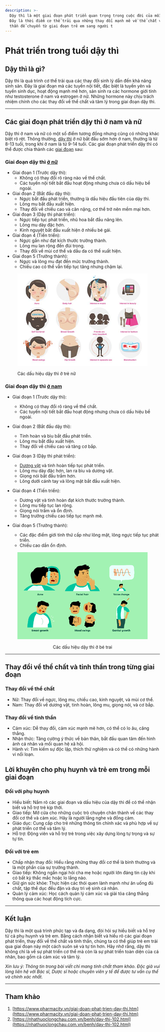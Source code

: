 ```yaml
---
description: >-
  Dậy thì là một giai đoạn phát triển quan trọng trong cuộc đời của mỗi người.
  Đây là thời điểm cơ thể trải qua những thay đổi mạnh mẽ về thể chất và tinh
  thần để chuyển từ giai đoạn trẻ em sang người t
---
```


# Phát triển trong tuổi dậy thì

## Dậy thì là gì?

Dậy thì là quá trình cơ thể trải qua các thay đổi sinh lý dẫn đến khả năng sinh sản. Đây là giai đoạn mà các tuyến nội tiết, đặc biệt là tuyến yên và tuyến sinh dục, hoạt động mạnh mẽ hơn, sản sinh ra các hormone giới tính như testosterone ở nam và estrogen ở nữ. Những hormone này chịu trách nhiệm chính cho các thay đổi về thể chất và tâm lý trong giai đoạn dậy thì.

***

## Các giai đoạn phát triển dậy thì ở nam và nữ

Dậy thì ở nam và nữ có một số điểm tương đồng nhưng cũng có những khác biệt rõ rệt. Thông thường, [dậy thì](https://www.pharmacity.vn/benh/day-thi-som.html) ở nữ bắt đầu sớm hơn ở nam, thường là từ 8-13 tuổi, trong khi ở nam là từ 9-14 tuổi. Các giai đoạn phát triển dậy thì có thể được chia thành các [giai đoạn](https://www.pharmacity.vn/cac-giai-doan-tuoi-day-thi-su-thay-doi-cua-be-trai-va-be-gai-khi-day-thi.htm) sau:

### Giai đoạn dậy thì [ở nữ](https://www.pharmacity.vn/tuoi-day-thi-cua-con-gai.htm)

* Giai đoạn 1 (Trước dậy thì):
  * Không có thay đổi rõ ràng nào về thể chất.
  * Các tuyến nội tiết bắt đầu hoạt động nhưng chưa có dấu hiệu bề ngoài.
* Giai đoạn 2 (Bắt đầu dậy thì):
  * Ngực bắt đầu phát triển, thường là dấu hiệu đầu tiên của dậy thì.
  * Lông mu bắt đầu xuất hiện.
  * Thay đổi về chiều cao và cân nặng, cơ thể trở nên mềm mại hơn.
* Giai đoạn 3 (Dậy thì phát triển):
  * Ngực tiếp tục phát triển, nhũ hoa bắt đầu nâng lên.
  * Lông mu dày đặc hơn.
  * Kinh nguyệt bắt đầu xuất hiện ở nhiều bé gái.
* Giai đoạn 4 (Tiến triển):
  * Ngực gần như đạt kích thước trưởng thành.
  * Lông mu lan rộng đến đùi trong.
  * Thay đổi về mùi cơ thể và dầu da có thể xuất hiện.
* Giai đoạn 5 (Trưởng thành):
  * Ngực và lông mu đạt đến mức trưởng thành.
  * Chiều cao có thể vẫn tiếp tục tăng nhưng chậm lại.

<figure><img src="../../.gitbook/assets/ZjlQVOIF-day-thi-1.png" alt=""><figcaption><p>Các dấu hiệu dậy thì ở trẻ nữ</p></figcaption></figure>



### Giai đoạn dậy thì [ở nam](https://www.pharmacity.vn/dau-hieu-day-thi-o-nam.htm)

* Giai đoạn 1 (Trước dậy thì):
  * Không có thay đổi rõ ràng về thể chất.
  * Các tuyến nội tiết bắt đầu hoạt động nhưng chưa có dấu hiệu bề ngoài.
* Giai đoạn 2 (Bắt đầu dậy thì):
  * Tinh hoàn và bìu bắt đầu phát triển.
  * Lông mu bắt đầu xuất hiện.
  * Thay đổi về chiều cao và tăng cơ bắp.
* Giai đoạn 3 (Dậy thì phát triển):
  * [Dương vật](https://www.pharmacity.vn/nhung-dieu-can-biet-ve-duong-vat-tuoi-day-thi.htm) và tinh hoàn tiếp tục phát triển.
  * Lông mu dày đặc hơn, lan ra bìu và dương vật.
  * Giọng nói bắt đầu trầm hơn.
  * Lông dưới cánh tay và lông mặt bắt đầu xuất hiện.
* Giai đoạn 4 (Tiến triển):
  * Dương vật và tinh hoàn đạt kích thước trưởng thành.
  * Lông mu tiếp tục lan rộng.
  * Giọng nói trầm và ổn định.
  * Tăng trưởng chiều cao tiếp tục mạnh mẽ.
*   Giai đoạn 5 (Trưởng thành):

    * Các đặc điểm giới tính thứ cấp như lông mặt, lông ngực tiếp tục phát triển.
    * Chiều cao dần ổn định.



<div align="center"><figure><img src="../../.gitbook/assets/day-thi-2.png" alt=""><figcaption><p>Các dấu hiệu dậy thì ở bé trai</p></figcaption></figure></div>

***

## Thay đổi về thể chất và tinh thần trong từng giai đoạn

### Thay đổi về thể chất

* Nữ: Thay đổi về ngực, lông mu, chiều cao, kinh nguyệt, và mùi cơ thể.
* Nam: Thay đổi về dương vật, tinh hoàn, lông mu, giọng nói, và cơ bắp.

### Thay đổi về tinh thần

* Cảm xúc: Dễ thay đổi, cảm xúc mạnh mẽ hơn, có thể có lo âu, căng thẳng.
* Nhận thức: Tăng cường ý thức về bản thân, bắt đầu quan tâm đến hình ảnh cá nhân và mối quan hệ xã hội.
* Hành vi: Tìm kiếm sự độc lập, thích thử nghiệm và có thể có những hành vi nổi loạn.

## Lời khuyên cho phụ huynh và trẻ em trong mỗi giai đoạn

### Đối với phụ huynh

* Hiểu biết: Nắm rõ các giai đoạn và dấu hiệu của dậy thì để có thể nhận biết và hỗ trợ trẻ kịp thời.
* Giao tiếp: Mở cửa cho những cuộc trò chuyện chân thành về các thay đổi cơ thể và cảm xúc. Hãy là người lắng nghe và đồng cảm.
* Giáo dục: Cung cấp cho trẻ những thông tin chính xác và phù hợp về sự phát triển cơ thể và tâm lý.
* Hỗ trợ: Động viên và hỗ trợ trẻ trong việc xây dựng lòng tự trọng và sự tự tin.

### Đối với trẻ em

* Chấp nhận thay đổi: Hiểu rằng những thay đổi cơ thể là bình thường và là một phần của sự trưởng thành.
* Giao tiếp: Không ngần ngại hỏi cha mẹ hoặc người lớn đáng tin cậy khi có bất kỳ thắc mắc hoặc lo lắng nào.
* Giữ gìn sức khỏe: Thực hiện các thói quen lành mạnh như ăn uống đủ chất, tập thể dục đều đặn và duy trì vệ sinh cá nhân.
* Quản lý cảm xúc: Học cách quản lý cảm xúc và giải tỏa căng thẳng thông qua các hoạt động tích cực.

***

## Kết luận

Dậy thì là một quá trình phức tạp và đa dạng, đòi hỏi sự hiểu biết và hỗ trợ từ cả phụ huynh và trẻ em. Bằng cách nhận biết và hiểu rõ các giai đoạn phát triển, thay đổi về thể chất và tinh thần, chúng ta có thể giúp trẻ em trải qua giai đoạn này một cách suôn sẻ và tự tin hơn. Hãy nhớ rằng, dậy thì không chỉ là về sự phát triển cơ thể mà còn là sự phát triển toàn diện của cá nhân, bao gồm cả cảm xúc và tâm lý.

_Xin lưu ý: Thông tin trong bài viết chỉ mang tính chất tham khảo. Độc giả vui lòng liên hệ với Bác sĩ, Dược sĩ hoặc chuyên viên y tế để được tư vấn cụ thể và chính xác nhất._

***

## Tham khảo

1. [https://www.pharmacity.vn/giai-doan-phat-trien-day-thi.htm](https://www.pharmacity.vn/giai-doan-phat-trien-day-thi.htm)
2. [https://nhathuoclongchau.com.vn/benh/day-thi-102.html](https://nhathuoclongchau.com.vn/benh/day-thi-102.html)
